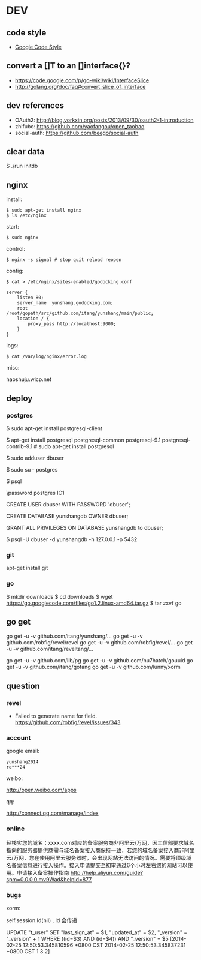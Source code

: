 DEV
===

## code style

* [Google Code Style](https://code.google.com/p/go-wiki/wiki/Style "google")

## convert a []T to an []interface{}?
* https://code.google.com/p/go-wiki/wiki/InterfaceSlice
* http://golang.org/doc/faq#convert_slice_of_interface

## dev references

* OAuth2: http://blog.yorkxin.org/posts/2013/09/30/oauth2-1-introduction
* zhifubo: https://github.com/yaofangou/open_taobao
* social-auth: https://github.com/beego/social-auth

## clear data

$ ./run initdb

## nginx

install:

    $ sudo apt-get install nginx
    $ ls /etc/nginx

start:

    $ sudo nginx

control:

    $ nginx -s signal # stop quit reload reopen

config:

    $ cat > /etc/nginx/sites-enabled/godocking.conf

    server {
        listen 80;
        server_name  yunshang.godocking.com;
        root         /root/gopath/src/github.com/itang/yunshang/main/public;
        location / {
            proxy_pass http://localhost:9000;
        }
    }

logs:

    $ cat /var/log/nginx/error.log


misc:

haoshuju.wicp.net

## deploy

### postgres

$ sudo apt-get install postgresql-client

$ apt-get install postgresql postgresql-common postgresql-9.1 postgresql-contrib-9.1 # sudo apt-get install postgresql

$ sudo adduser dbuser

$ sudo su - postgres

$ psql

  \password postgres
  IC1

  CREATE USER dbuser WITH PASSWORD 'dbuser';

  CREATE DATABASE yunshangdb OWNER dbuser;

  GRANT ALL PRIVILEGES ON DATABASE yunshangdb to dbuser;

$ psql -U dbuser -d yunshangdb -h 127.0.0.1 -p 5432

### git

apt-get install git

### go

$ mkdir downloads
$ cd downloads
$ wget https://go.googlecode.com/files/go1.2.linux-amd64.tar.gz
$ tar zxvf go


## go get

go get -u -v github.com/itang/yunshang/...
go get -u -v github.com/robfig/revel/revel
go get -u -v github.com/robfig/revel/...
go get -u -v github.com/itang/reveltang/...

go get -u -v github.com/lib/pg
go get -u -v github.com/nu7hatch/gouuid
go get -u -v github.com/itang/gotang
go get -u -v github.com/lunny/xorm

## question

### revel

* Failed to generate name for field. https://github.com/robfig/revel/issues/343

### account

google email:

    yunshang2014
    re***24

weibo:

http://open.weibo.com/apps

qq:

http://connect.qq.com/manage/index


### online

经核实您的域名：xxxx.com对应的备案服务商非阿里云/万网，因工信部要求域名指向的服务器提供商需与域名备案接入商保持一致，若您的域名备案接入商非阿里云/万网，您在使用阿里云服务器时，会出现网站无法访问的情况。需要将顶级域名备案信息进行接入操作。接入申请提交至初审通过6个小时左右您的网站可以使用。申请接入备案操作指南
<http://help.aliyun.com/guide?spm=0.0.0.0.mv9Wad&helpId=877>

### bugs

xorm:

self.session.Id(nil) , Id 会传递

UPDATE "t_user" SET "last_sign_at" = $1, "updated_at" = $2, "_version" = "_version" + 1 WHERE ((id=$3) AND (id=$4)) AND "_version" = $5
[2014-02-25 12:50:53.345810596 +0800 CST 2014-02-25 12:50:53.345837231 +0800 CST 1 3 2]
